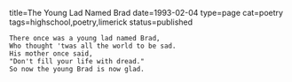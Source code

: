 title=The Young Lad Named Brad
date=1993-02-04
type=page
cat=poetry
tags=highschool,poetry,limerick
status=published
~~~~~~
There once was a young lad named Brad,
Who thought 'twas all the world to be sad.
His mother once said,
"Don't fill your life with dread."
So now the young Brad is now glad.
